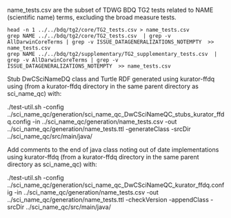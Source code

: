 name_tests.csv are the subset of TDWG BDQ TG2 tests related to NAME (scientific name) terms, excluding the broad measure tests.

    head -n 1 ../../bdq/tg2/core/TG2_tests.csv > name_tests.csv
    grep NAME ../../bdq/tg2/core/TG2_tests.csv  | grep -v AllDarwinCoreTerms | grep -v ISSUE_DATAGENERALIZATIONS_NOTEMPTY  >> name_tests.csv
    grep NAME ../../bdq/tg2/supplementary/TG2_supplementary_tests.csv  | grep -v AllDarwinCoreTerms | grep -v ISSUE_DATAGENERALIZATIONS_NOTEMPTY  >> name_tests.csv

Stub DwCSciNameDQ class and Turtle RDF generated using kurator-ffdq using (from a kurator-ffdq directory in the same parent directory as sci_name_qc) with:

   ./test-util.sh -config ../sci_name_qc/generation/sci_name_qc_DwCSciNameQC_stubs_kurator_ffdq.config -in ../sci_name_qc/generation/name_tests.csv -out ../sci_name_qc/generation/name_tests.ttl -generateClass -srcDir ../sci_name_qc/src/main/java/

Add comments to the end of java class noting out of date implementations using kurator-ffdq (from a kurator-ffdq directory in the same parent directory as sci_name_qc) with: 

   ./test-util.sh -config ../sci_name_qc/generation/sci_name_qc_DwCSciNameQC_kurator_ffdq.config -in ../sci_name_qc/generation/name_tests.csv -out ../sci_name_qc/generation/name_tests.ttl -checkVersion -appendClass -srcDir ../sci_name_qc/src/main/java/
